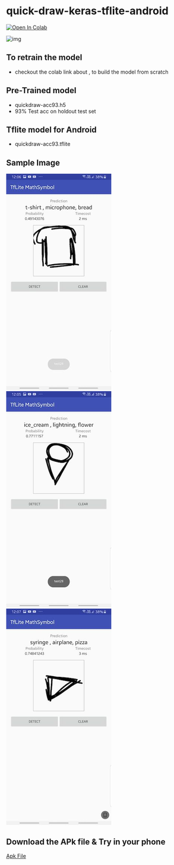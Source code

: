 # quick-draw-keras-tflite-android


[![Open In Colab](https://colab.research.google.com/assets/colab-badge.svg)](https://colab.research.google.com/github/balaprasanna/quick-draw-keras-tflite-android/blob/master/Quick_Draw_Keras_Sketcher.ipynb)


![img](https://github.com/googlecreativelab/quickdraw-dataset/raw/master/preview.jpg)

## To retrain the model
- checkout the colab link about , to build the model from scratch

## Pre-Trained model
- quickdraw-acc93.h5
- 93% Test acc on holdout test set

## Tflite model for Android
- quickdraw-acc93.tflite


## Sample Image
![img](./out.jpg)
![img](./out1.jpg)
![img](./out2.jpg)


## Download the APk file & Try in your phone
[Apk File](https://raw.githubusercontent.com/balaprasanna/quick-draw-keras-tflite-android/master/android/app/build/outputs/apk/debug/app-debug.apk)
